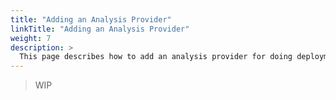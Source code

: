 ```yaml
---
title: "Adding an Analysis Provider"
linkTitle: "Adding an Analysis Provider"
weight: 7
description: >
  This page describes how to add an analysis provider for doing deployment analysis.
---
```


> WIP
